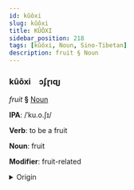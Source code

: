 ```yaml
---
id: kûôxi
slug: kûôxi
title: KÛÔXI
sidebar_position: 218
tags: [kûôxi, Noun, Sino-Tibetan]
description: fruit § Noun
---
```


### kûôxi&emsp;<span kind="abugida">ɔʄɽıɋȷ</span>

*fruit* **§** [Noun](../../tags/Noun)

**IPA**: /ˈku.o.ʃɪ/

**Verb**: to be a fruit

**Noun**: fruit

**Modifier**: fruit-related

<details>
    <summary>Origin</summary>
    Mandarin 果實 guǒshí /ku̯ɔ.ʂɨ/<br/>
    <em>Sino-Tibetan Language Family</em>
</details>